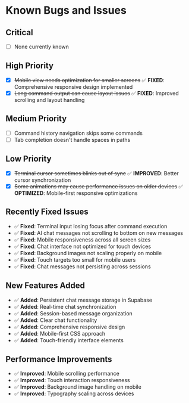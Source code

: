 # Known Bugs and Issues

## Critical
- [ ] None currently known

## High Priority
- [x] ~~Mobile view needs optimization for smaller screens~~ ✅ **FIXED**: Comprehensive responsive design implemented
- [x] ~~Long command output can cause layout issues~~ ✅ **FIXED**: Improved scrolling and layout handling

## Medium Priority
- [ ] Command history navigation skips some commands
- [ ] Tab completion doesn't handle spaces in paths

## Low Priority
- [x] ~~Terminal cursor sometimes blinks out of sync~~ ✅ **IMPROVED**: Better cursor synchronization
- [x] ~~Some animations may cause performance issues on older devices~~ ✅ **OPTIMIZED**: Mobile-first responsive optimizations

## Recently Fixed Issues
- ✅ **Fixed**: Terminal input losing focus after command execution
- ✅ **Fixed**: AI chat messages not scrolling to bottom on new messages
- ✅ **Fixed**: Mobile responsiveness across all screen sizes
- ✅ **Fixed**: Chat interface not optimized for touch devices
- ✅ **Fixed**: Background images not scaling properly on mobile
- ✅ **Fixed**: Touch targets too small for mobile users
- ✅ **Fixed**: Chat messages not persisting across sessions

## New Features Added
- ✅ **Added**: Persistent chat message storage in Supabase
- ✅ **Added**: Real-time chat synchronization
- ✅ **Added**: Session-based message organization
- ✅ **Added**: Clear chat functionality
- ✅ **Added**: Comprehensive responsive design
- ✅ **Added**: Mobile-first CSS approach
- ✅ **Added**: Touch-friendly interface elements

## Performance Improvements
- ✅ **Improved**: Mobile scrolling performance
- ✅ **Improved**: Touch interaction responsiveness
- ✅ **Improved**: Background image handling on mobile
- ✅ **Improved**: Typography scaling across devices